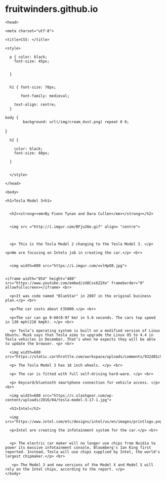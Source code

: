 # fruitwinders.github.io


 <!DOCTYPE html>

  <html>
    
    <head>
      
    <meta charset="utf-8">
      
    <title>CSS: </title>
      
    <style>
      
      p { color: black;
        font-size: 45px;
      
      
      }
      
      
      h1 { font-size: 70px; 
        
           font-family: medieval;
        
        text-align: centre;
      }
      
    body { 
            background: url(/img/cream_dust.png) repeat 0 0;
  }
      
   
      h2 {
        
        color: black;
        font-size: 60px;
        
      }
      
      
      </style>
      
    </head>
    
    <body>
      
    <h1>Tesla Model 3<h1>
      
      
      <h2><strong><em>By Fionn Tynan and Dara Cullen</em></strong></h2>
      
      
      <img src ="http://i.imgur.com/BFju26e.gif" align= "centre">
      
      
   
      <p> This is the Tesla Model 2 changing to the Tesla Model 3. </p>
      
    <p>We are focusing on Intels job in creating the car.</p> <br>
      
      
      <img width=800 src="https://i.imgur.com/xvlHpO8.jpg">
      
      
    <iframe width="854" height="480" src="https://www.youtube.com/embed/zU8Css6Z2Xo" frameborder="0" allowfullscreen></iframe> <br>
      
      <p>It was code named "BlueStar" in 2007 in the original business plan.</p> <br>
      
      <p>The car costs about €35000.</p> <br>
      
      <p>The car can go 0-60(0-97 km) in 5.6 seconds. The cars top speed in 130 mph(210 kmph). </p> <br>
      
      <p> Tesla’s operating system is built on a modified version of Linux Ubuntu. Musk says that Tesla aims to upgrade the Linux OS to 4.4 in Tesla vehicles in December. That’s when he expects they will be able to update the browser. <p> <br>
      
      <img width=600 src="https://static.carthrottle.com/workspace/uploads/comments/932d01c98d7dcdc817911e5d8c967845.jpg">
      
      <p> The Tesla Model 3 has 18 inch wheels. </p> <br>
      
      <p> The car is fitted with full self-driving hard-ware. </p> <br>
      
      <p> Keycard/bluetooth smartphone connection for vehicle access. </p> <br>
      
      <img width=600 src="https://c.slashgear.com/wp-content/uploads/2016/04/tesla-model-3-17-1.jpg">
      
      <h2>Intel</h2>
      
      <img src="https://www.intel.com/etc/designs/intel/us/en/images/printlogo.png">
         
      <p>Intel are creating the infotainment system for the car.</p> <br>
    
     
      <p> The electric car maker will no longer use chips from Nvidia to power its massive infotainment console, Bloomberg's Ian King first reported. Instead, Tesla will use chips supplied by Intel, the world's largest chipmaker.</p> <br>
      
       <p> The Model 3 and new versions of the Model X and Model S will rely on the Intel chips, according to the report. </p>
    </body>
